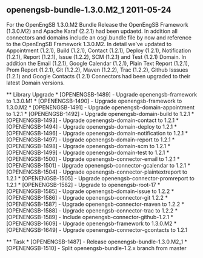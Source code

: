 openengsb-bundle-1.3.0.M2_1 2011-05-24
-----------------------------------------

For the OpenEngSB 1.3.0.M2 Bundle Release the OpenEngSB Framework (1.3.0.M2) and Apache Karaf (2.2.1) had been updaetd. In addition all connectors and domains include an osgi.bundle file by now and reference to the OpenEngSB Framework 1.3.0.M2. In detail we've updated to Appointment (1.2.1), Build (1.2.1), Contact (1.2.1), Deploy (1.2.1), Notification (1.2.1), Report (1.2.1), Issue (1.2.2), SCM (1.2.1) and Test (1.2.1) Domain. In addition the Email (1.2.1), Google Calendar (1.2.1), Plain Text Report (1.2.1), Prom Report (1.2.1), Git (1.2.2), Maven (1.2.2), Trac (1.2.2), Github Isssues (1.2.1) and Google Contacts (1.2.1) Connectors had been upgraded to their latest Domain versions.

** Library Upgrade
    * [OPENENGSB-1489] - Upgrade openengsb-framework to 1.3.0.M1
    * [OPENENGSB-1490] - Upgrade openengsb-framework to 1.3.0.M2
    * [OPENENGSB-1491] - Upgrade openengsb-domain-appointment to 1.2.1
    * [OPENENGSB-1492] - Upgrade openengsb-domain-build to 1.2.1
    * [OPENENGSB-1493] - Upgrade openengsb-domain-contact to 1.2.1
    * [OPENENGSB-1494] - Upgrade openengsb-domain-deploy to 1.2.1
    * [OPENENGSB-1496] - Upgrade openengsb-domain-notification to 1.2.1
    * [OPENENGSB-1497] - Upgrade openengsb-domain-report to 1.2.1
    * [OPENENGSB-1498] - Upgrade openengsb-domain-scm to 1.2.1
    * [OPENENGSB-1499] - Upgrade openengsb-domain-test to 1.2.1
    * [OPENENGSB-1500] - Upgrade openengsb-connector-email to 1.2.1
    * [OPENENGSB-1501] - Upgrade openengsb-connector-gcalendar to 1.2.1
    * [OPENENGSB-1504] - Upgrade openengsb-connector-plaintextreport to 1.2.1
    * [OPENENGSB-1505] - Upgrade openengsb-connector-promreport to 1.2.1
    * [OPENENGSB-1582] - Upgrade to openengsb-root-17
    * [OPENENGSB-1585] - Upgrade openengsb-domain-issue to 1.2.2
    * [OPENENGSB-1586] - Upgrade openengsb-connector-git 1.2.2
    * [OPENENGSB-1587] - Upgrade openengsb-connector-maven to 1.2.2
    * [OPENENGSB-1588] - Upgrade openengsb-connector-trac to 1.2.2
    * [OPENENGSB-1589] - Include openengsb-connector-github-1.2.1
    * [OPENENGSB-1609] - Upgrade openengsb-framework to 1.3.0.M2
    * [OPENENGSB-1649] - Upgrade openengsb-connector-gcontacts to 1.2.1

** Task
    * [OPENENGSB-1487] - Release openengsb-bundle-1.3.0.M2_1
    * [OPENENGSB-1510] - Split openengsb-bundle-1.2.x branch from master

